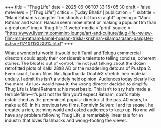 +++
title = "Thug Life"
date = 2025-06-06T07:33:15+05:30
draft = false
mreviews = ["Thug Life"]
critics = ['Uday Bhatia']
publication = ''
subtitle = "Mani Ratnam's gangster film shoots a bit too straight"
opening = "Mani Ratnam and Kamal Haasan seem more intent on making a popular film than a great one"
img = 'thug-life-11.webp'
media = 'print'
source = "https://www.livemint.com/mint-lounge/art-and-culture/thug-life-review-film-mani-ratnam-kamal-haasan-trisha-krishnan-silambarasan-gangster-action-11749119332815.html"
+++

What a wonderful world it would be if Tamil and Telugu commercial directors could apply their considerable talents to telling concise, coherent stories. The bloat is out of control. I’m not just talking about the dozen retrofitted plots of Kalki 2898 AD or the maddening detours of Pushpa 2. Even smart, funny films like Jigarthanda DoubleX stretch their material unduly. I admit this isn’t a widely held opinion. Audiences today clearly like the mess. As luck would have it, the wrong director decided to simplify. Thug Life is Mani Ratnam at his most basic. This isn’t to say he’s made a terrible film—it’s just not the film you’d expect Ratnam, comfortably established as the preeminent popular director of the past 40 years, to make at 69. In his previous two films, Ponniyin Selvan: I and its sequel, he created a rich, teeming world and asked audiences to keep up. No one will have any problem following Thug Life, a remarkably linear tale for an industry that loves flashbacks and wrong-footing the viewer.
